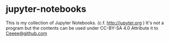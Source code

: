 # jupyter-notebooks
This is my collection of Jupyter Notebooks.
(c.f. http://jupyter.org )
It's not a program but the contents can be used under CC-BY-SA 4.0 
Attribute it to Ceeee@github.com
